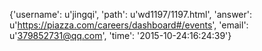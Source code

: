 {'username': u'jingqi', 'path': u'wd1197/1197.html', 'answer': u'https://piazza.com/careers/dashboard#/events', 'email': u'379852731@qq.com', 'time': '2015-10-24:16:24:39'}